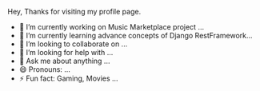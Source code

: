 Hey, Thanks for visiting my profile page.

- 🔭 I’m currently working on Music Marketplace project ...
- 🌱 I’m currently learning  advance concepts of Django RestFramework...
- 👯 I’m looking to collaborate on ...
- 🤔 I’m looking for help with ...
- 💬 Ask me about anything ...
- 😄 Pronouns: ...
- ⚡ Fun fact: Gaming, Movies ...

